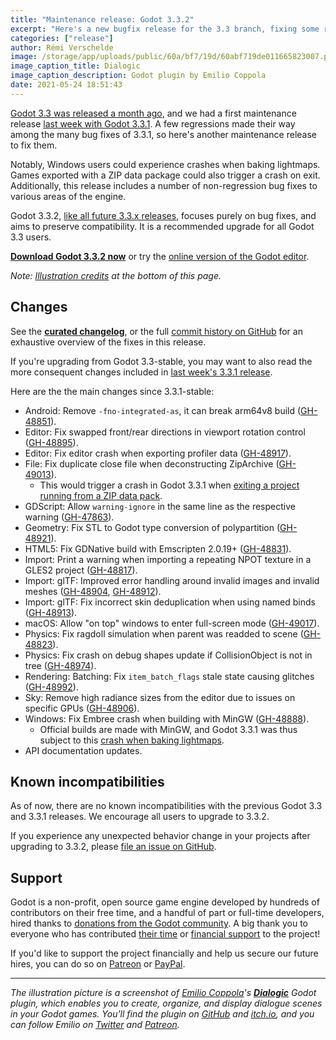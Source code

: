 ```yaml
---
title: "Maintenance release: Godot 3.3.2"
excerpt: "Here's a new bugfix release for the 3.3 branch, fixing some regressions in Godot 3.3.1 (notably some crash conditions) and a handful of other minor issues."
categories: ["release"]
author: Rémi Verschelde
image: /storage/app/uploads/public/60a/bf7/19d/60abf719de011665823007.png
image_caption_title: Dialogic 
image_caption_description: Godot plugin by Emilio Coppola
date: 2021-05-24 18:51:43
---
```


[Godot 3.3 was released a month ago](/article/godot-3-3-has-arrived), and we had a first maintenance release [last week with Godot 3.3.1](/article/maintenance-release-godot-3-3-1). A few regressions made their way among the many bug fixes of 3.3.1, so here's another maintenance release to fix them.

Notably, Windows users could experience crashes when baking lightmaps. Games exported with a ZIP data package could also trigger a crash on exit. Additionally, this release includes a number of non-regression bug fixes to various areas of the engine.

Godot 3.3.2, [like all future 3.3.x releases](https://docs.godotengine.org/en/3.3/about/release_policy.html), focuses purely on bug fixes, and aims to preserve compatibility. It is a recommended upgrade for all Godot 3.3 users.

[**Download Godot 3.3.2 now**](/download) or try the [online version of the Godot editor](https://editor.godotengine.org/3.3.2.stable/).

*Note: [Illustration credits](#credits) at the bottom of this page.*

## Changes

See the [**curated changelog**](https://github.com/godotengine/godot/blob/3.3.2-stable/CHANGELOG.md), or the full [commit history on GitHub](https://github.com/godotengine/godot/compare/3.3.1-stable...3.3.2-stable) for an exhaustive overview of the fixes in this release.

If you're upgrading from Godot 3.3-stable, you may want to also read the more consequent changes included in [last week's 3.3.1 release](/article/maintenance-release-godot-3-3-1).

Here are the the main changes since 3.3.1-stable:

- Android: Remove `-fno-integrated-as`, it can break arm64v8 build ([GH-48851](https://github.com/godotengine/godot/pull/48851)).
- Editor: Fix swapped front/rear directions in viewport rotation control ([GH-48895](https://github.com/godotengine/godot/pull/48895)).
- Editor: Fix editor crash when exporting profiler data ([GH-48917](https://github.com/godotengine/godot/pull/48917)).
- File: Fix duplicate close file when deconstructing ZipArchive ([GH-49013](https://github.com/godotengine/godot/pull/49013)).
  * This would trigger a crash in Godot 3.3.1 when [exiting a project running from a ZIP data pack](https://github.com/godotengine/godot/issues/49012).
- GDScript: Allow `warning-ignore` in the same line as the respective warning ([GH-47863](https://github.com/godotengine/godot/pull/47863)).
- Geometry: Fix STL to Godot type conversion of polypartition ([GH-48921](https://github.com/godotengine/godot/pull/48921)).
- HTML5: Fix GDNative build with Emscripten 2.0.19+ ([GH-48831](https://github.com/godotengine/godot/pull/48831)).
- Import: Print a warning when importing a repeating NPOT texture in a GLES2 project ([GH-48817](https://github.com/godotengine/godot/pull/48817)).
- Import: glTF: Improved error handling around invalid images and invalid meshes ([GH-48904](https://github.com/godotengine/godot/pull/48904), [GH-48912](https://github.com/godotengine/godot/pull/48912)).
- Import: glTF: Fix incorrect skin deduplication when using named binds ([GH-48913](https://github.com/godotengine/godot/pull/48913)).
- macOS: Allow "on top" windows to enter full-screen mode ([GH-49017](https://github.com/godotengine/godot/pull/49017)).
- Physics: Fix ragdoll simulation when parent was readded to scene ([GH-48823](https://github.com/godotengine/godot/pull/48823)).
- Physics: Fix crash on debug shapes update if CollisionObject is not in tree ([GH-48974](https://github.com/godotengine/godot/pull/48974)).
- Rendering: Batching: Fix `item_batch_flags` stale state causing glitches ([GH-48992](https://github.com/godotengine/godot/pull/48992)).
- Sky: Remove high radiance sizes from the editor due to issues on specific GPUs ([GH-48906](https://github.com/godotengine/godot/pull/48906)).
- Windows: Fix Embree crash when building with MinGW ([GH-48888](https://github.com/godotengine/godot/pull/48888)).
  * Official builds are made with MinGW, and Godot 3.3.1 was thus subject to this [crash when baking lightmaps](https://github.com/godotengine/godot/issues/48822).
- API documentation updates.

## Known incompatibilities

As of now, there are no known incompatibilities with the previous Godot 3.3 and 3.3.1 releases. We encourage all users to upgrade to 3.3.2.

If you experience any unexpected behavior change in your projects after upgrading to 3.3.2, please [file an issue on GitHub](https://github.com/godotengine/godot/issues).

## Support

Godot is a non-profit, open source game engine developed by hundreds of contributors on their free time, and a handful of part or full-time developers, hired thanks to [donations from the Godot community](/donate). A big thank you to everyone who has contributed [their time](https://github.com/godotengine/godot/blob/master/AUTHORS.md) or [financial support](https://github.com/godotengine/godot/blob/master/DONORS.md) to the project!

If you'd like to support the project financially and help us secure our future hires, you can do so on [Patreon](https://www.patreon.com/godotengine) or [PayPal](/donate).

---

*The illustration picture is a screenshot of [Emilio Coppola](https://twitter.com/Coppola_Emilio)'s *[**Dialogic**](https://dialogic.coppolaemilio.com/)* Godot plugin, which enables you to create, organize, and display dialogue scenes in your Godot games. You'll find the plugin on [GitHub](https://github.com/coppolaemilio/dialogic) and [itch.io](https://coppolaemilio.itch.io/dialogic), and you can follow Emilio on [Twitter](https://twitter.com/Coppola_Emilio) and [Patreon](https://www.patreon.com/coppolaemilio).*
